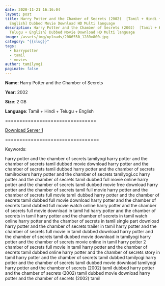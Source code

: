 ```yaml
---
date: 2020-11-21 16:16:04
layout: post
title: Harry Potter and the Chamber of Secrets (2002)  [Tamil + Hindi + Telugu +
  English] Dubbed Movie Download HD Multi language
description: Harry Potter and the Chamber of Secrets (2002)  [Tamil + Hindi +
  Telugu + English] Dubbed Movie Download HD Multi language
image: /assets/img/uploads/2086550_1280x800.jpg
category: "{{slug}}"
tags:
  - harrypotter
  - tamil
  - movies
author: tamilyogi
paginate: false
---
```

**Name**: Harry Potter and the Chamber of Secrets

**Year**: 2002

**Size**: 2 GB

**Language**: Tamil + Hindi + Telugu + English

\================================

[Download Server 1](https://files.isaiminiweb.online/Harry%2520Potter/Telegram%2520(%40tadubs)%2520Harry%2520Potter%2520and%2520the%2520Chamber%2520of%2520Secrets%2520(2002)%5B720p%2520-%2520Extended%2520BDRip%2520-%2520%5BTamil%2520%2B%2520Telugu%2520%2B%2520Hindi%2520%2B%2520Eng%5D%2520%5BTENTROCKERS%5D.mkv?rootId=0AN9zhQ1hps-9Uk9PVA)

\=================================



Keywords:

harry potter and the chamber of secrets tamilyogi
harry potter and the chamber of secrets tamil dubbed movie download
harry potter and the chamber of secrets tamil dubbed
harry potter and the chamber of secrets tamilrockers
harry potter and the chamber of secrets tamilyogi.cc
harry potter and the chamber of secrets tamil dubbed full movie online
harry potter and the chamber of secrets tamil dubbed movie free download
harry potter and the chamber of secrets tamil full movie
harry potter and the chamber of secrets full movie tamil dubbed
harry potter and the chamber of secrets tamil dubbed full movie download
harry potter and the chamber of secrets tamil dubbed full movie watch online
harry potter and the chamber of secrets full movie download in tamil hd
harry potter and the chamber of secrets in tamil
harry potter and the chamber of secrets in tamil watch online
harry potter and the chamber of secrets in tamil single part download
harry potter and the chamber of secrets trailer in tamil
harry potter and the chamber of secrets full movie in tamil dubbed download
harry potter and the chamber of secrets tamil dubbed movie download in tamilyogi
harry potter and the chamber of secrets movie online in tamil
harry potter 2 chamber of secrets full movie in tamil
harry potter and the chamber of secrets tamil dubbed online
harry potter and the chamber of secrets story in tamil
harry potter and the chamber of secrets tamil dubbed tamilyogi
harry potter and the chamber of secrets tamil dubbed movie download tamilyogi
harry potter and the chamber of secrets (2002) tamil dubbed
harry potter and the chamber of secrets (2002) tamil dubbed movie download
harry potter and the chamber of secrets (2002) tamil